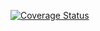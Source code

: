 [![Coverage Status](https://coveralls.io/repos/github/t1mlY/lab05/badge.svg)](https://coveralls.io/github/t1mlY/lab05)
